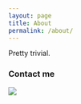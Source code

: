 ```yaml
---
layout: page
title: About
permalink: /about/
---
```


Pretty trivial.

### Contact me

![](http://safemail.justlikeed.net/e/2e160e211b95de49f126b1e5d56e0285.png)